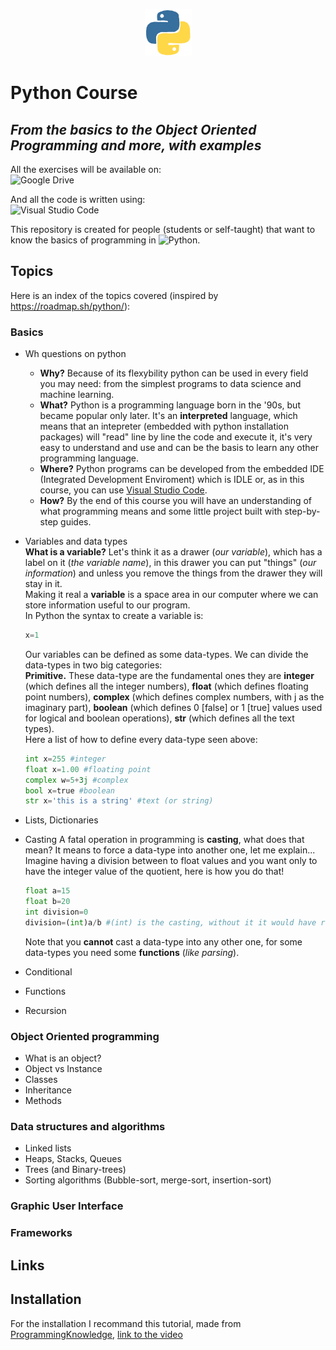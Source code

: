 <p align="center">
	<img src="assets/python.gif" alt="Python Logo" width="75" height="75">  
</p>

# Python Course  
## _From the basics to the Object Oriented Programming and more, with examples_

All the exercises will be available on:  
![Google Drive](https://img.shields.io/badge/Google%20Drive-4285F4?style=for-the-badge&logo=googledrive&logoColor=white)

And all the code is written using:  
![Visual Studio Code](https://img.shields.io/badge/Visual%20Studio%20Code-0078d7.svg?style=for-the-badge&logo=visual-studio-code&logoColor=white)

This repository is created for people (students or self-taught) that want to know the basics of programming in ![Python](https://img.shields.io/badge/python-3670A0?style=for-the-badge&logo=python&logoColor=ffdd54).

## Topics

Here is an index of the topics covered (inspired by <https://roadmap.sh/python/>):

### Basics

- Wh questions on python
	- **Why?** Because of its flexybility python can be used in every field you may need: from the simplest programs to data science and machine learning.
	- **What?** Python is a programming language born in the '90s, but became popular only later. It's an **interpreted** language, which means that an intepreter (embedded with python installation packages) will "read" line by line the code and execute it, it's very easy to understand and use and can be the basis to learn any other programming language.
	- **Where?** Python programs can be developed from the embedded IDE (Integrated Development Enviroment) which is IDLE or, as in this course, you can use [Visual Studio Code](https://code.visualstudio.com/).
	- **How?** By the end of this course you will have an understanding of what programming means and some little project built with step-by-step guides.
- Variables and data types  
	**What is a variable?** Let's think it as a drawer (_our variable_), which has a label on it (_the variable name_), in this drawer you can put "things" (_our information_) and unless you remove the things from the drawer they will stay in it.  
	Making it real a **variable** is a space area in our computer where we can store information useful to our program.  
	In Python the syntax to create a variable is:

	```python
	x=1
	```

	Our variables can be defined as some data-types. We can divide the data-types in two big categories:  
	**Primitive.** These data-type are the fundamental ones they are **integer** (which defines all the integer numbers), **float** (which defines floating point numbers), **complex** (which defines complex numbers, with j as the imaginary part), **boolean** (which defines 0 [false] or 1 [true] values used for logical and boolean operations), **str** (which defines all the text types).  
	Here a list of how to define every data-type seen above:  

	```python
	int x=255 #integer
	float x=1.00 #floating point
	complex w=5+3j #complex
	bool x=true #boolean
	str x='this is a string' #text (or string)
	```

- Lists, Dictionaries

- Casting
	A fatal operation in programming is **casting**, what does that mean? It means to force a data-type into another one, let me explain...
	Imagine having a division between to float values and you want only to have the integer value of the quotient, here is how you do that!
	```python
	float a=15
	float b=20
	int division=0
	division=(int)a/b #(int) is the casting, without it it would have returned an error 
	```  
	Note that you **cannot** cast a data-type into any other one, for some data-types you need some **functions** (_like parsing_).  

- Conditional
- Functions
- Recursion

### Object Oriented programming

- What is an object?
- Object vs Instance
- Classes
- Inheritance
- Methods

### Data structures and algorithms

- Linked lists
- Heaps, Stacks, Queues
- Trees (and Binary-trees)
- Sorting algorithms (Bubble-sort, merge-sort, insertion-sort)

### Graphic User Interface

### Frameworks

## Links

## Installation
For the installation I recommand this tutorial, made from [ProgrammingKnowledge](https://www.youtube.com/@ProgrammingKnowledge), [link to the video](https://www.youtube.com/watch?v=ZcP0Du4KFSU)

